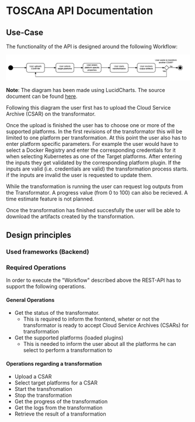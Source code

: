 # TOSCAna API Documentation

## Use-Case

The functionality of the API is designed around the following Workflow:

![TOSCAna API Use-Case Workflow](img/rest-modelling_use_case.png)

**Note**: The diagram has been made using LucidCharts. The source document can be found [here](https://www.lucidchart.com/invitations/accept/b45c6d0f-0205-4049-9921-4cd888129157).

Following this diagram the user first has to upload the Cloud Service Archive (CSAR) on the transformator. 

Once the upload is finished the user has to choose one or more of the supported platforms. In the first revisions of the transformator this will be limited to one platform per transformation. At this point the user also has to enter platform specific parameters.
For example the user would have to select a Docker Registry and enter the corresponding credentials for it when selecting Kubernetes as one of the Target platforms.
After entering the inputs they get validated by the corresponding platform plugin. If the inputs are valid (i.e. credentials are valid) the transformation process starts.
if the inputs are invalid the user is requested to update them.

While the transformation is running the user can request log outputs from the Transformator. A progress value (from 0 to 100) can also be recieved. A time estimate feature is not planned.

Once the transformation has finished succesfully the user will be able to download the artifacts created by the transformation.

## Design principles

### Used frameworks (Backend)

### Required Operations

In order to execute the "Workflow" described above the REST-API has to support the following operations.

#### General Operations

- Get the status of the transformator.
    - This is required to inform the frontend, wheter or not the transformator is ready to accept Cloud Service Archives (CSARs) for transformation
- Get the supported platforms (loaded plugins)
    - This is needed to inform the user about all the platforms he can select to perform a transformation to

#### Operations regarding a transformation

- Upload a CSAR
- Select target platforms for a CSAR
- Start the transfromation
- Stop the transformation
- Get the progress of the transformation
- Get the logs from the transformation
- Retrieve the result of a transformation
